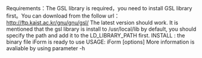 Requirements：The GSL library is required，you need to install GSL library first。You can download from the follow url： http://ftp.kaist.ac.kr/gnu/gnu/gsl/ The latest version should work. It is mentioned that the gsl
 library is install to /usr/local/lib by default, you should specify the path and add it to the LD_LIBRARY_PATH first.
INSTALL : the binary file iForm is ready to use
USAGE: iForm [options] <motif file> <sequence file>
More information is avaliable by using parameter -h
